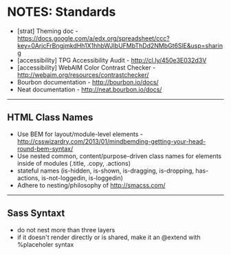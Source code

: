 # NOTES: Standards #

* [strat] Theming doc - https://docs.google.com/a/edx.org/spreadsheet/ccc?key=0ArjcFrBngjmkdHh1X1hhbWJIbUFMbThDd2NMbGt6SlE&usp=sharing
* [accessibility] TPG Accessibility Audit - http://cl.ly/450e3E032d3V
* [accessibility] WebAIM Color Contrast Checker - http://webaim.org/resources/contrastchecker/
* Bourbon documentation - http://bourbon.io/docs/
* Neat documentation - http://neat.bourbon.io/docs/

***

## HTML Class Names ##

* Use BEM for layout/module-level elements - http://csswizardry.com/2013/01/mindbemding-getting-your-head-round-bem-syntax/
* Use nested common, content/purpose-driven class names for elements inside of modules (.title, .copy, .actions)
* stateful names (is-hidden, is-shown, is-dragging, is-dropping, has-actions, is-not-loggedin, is-loggedin)
* Adhere to nesting/philosophy of http://smacss.com/

***

## Sass Syntaxt ##
* do not nest more than three layers
* if it doesn't render directly or is shared, make it an @extend with %placeholer syntax

